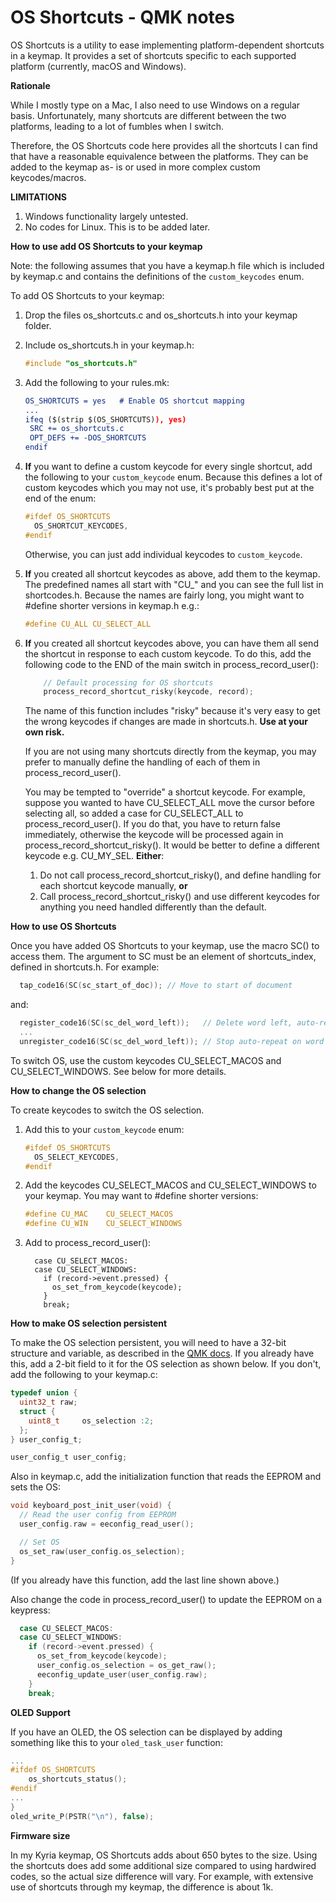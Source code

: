 # OS Shortcuts - QMK notes

OS Shortcuts is a utility to ease implementing platform-dependent shortcuts in a keymap. It provides a set of shortcuts specific to each supported platform (currently, macOS and Windows).

**Rationale**

While I mostly type on a Mac, I also need to use Windows on a regular basis. Unfortunately, many shortcuts are different between the two platforms, leading to a lot of fumbles when I switch.

Therefore, the OS Shortcuts code here provides all the shortcuts I can find that have a reasonable equivalence between the platforms. They can be added to the keymap as- is or used in more complex custom keycodes/macros.

**LIMITATIONS**

1. Windows functionality largely untested.
2. No codes for Linux. This is to be added later.

**How to use add OS Shortcuts to your keymap**

Note: the following assumes that you have a keymap.h file which is included by keymap.c and contains the definitions of the `custom_keycodes` enum.

To add OS Shortcuts to your keymap:

1. Drop the files os_shortcuts.c and os_shortcuts.h into your keymap folder.

2. Include os_shortcuts.h in your keymap.h:

   ```c
   #include "os_shortcuts.h"
   ```

3. Add the following to your rules.mk:

   ```cmake
   OS_SHORTCUTS = yes	# Enable OS shortcut mapping
   ...
   ifeq ($(strip $(OS_SHORTCUTS)), yes)
   	SRC += os_shortcuts.c
   	OPT_DEFS += -DOS_SHORTCUTS
   endif
   ```
   
5. **If** you want to define a custom keycode for every single shortcut, add the following to your `custom_keycode` enum. Because this defines a lot of custom keycodes which you may not use, it's probably best put at the end of the enum:

   ```c
   #ifdef OS_SHORTCUTS
     OS_SHORTCUT_KEYCODES,
   #endif
   ```
   
   Otherwise, you can just add individual keycodes to `custom_keycode`.
   
5. **If** you created all shortcut keycodes as above, add them to the keymap. The predefined names all start with "CU_" and you can see the full list in shortcodes.h. Because the names are fairly long, you might want to #define shorter versions in keymap.h e.g.:

   ```c
   #define CU_ALL CU_SELECT_ALL
   ```

6. **If** you created all shortcut keycodes above, you can have them all send the shortcut in response to each custom keycode. To do this, add the following code to the END of the main switch in process_record_user():

   ```c
       // Default processing for OS shortcuts
       process_record_shortcut_risky(keycode, record);
   ```

   The name of this function includes "risky" because it's very easy to get the wrong keycodes if changes are made in shortcuts.h. **Use at your own risk.**

   If you are not using many shortcuts directly from the keymap, you may prefer to manually define the handling of each of them in process_record_user().

   You may be tempted to "override" a shortcut keycode. For example, suppose you wanted to have CU_SELECT_ALL move the cursor before selecting all, so added a case for CU_SELECT_ALL to process_record_user(). If you do that, you have to return false immediately, otherwise the keycode will be processed again in process_record_shortcut_risky(). It would be better to define a different keycode e.g. CU_MY_SEL. **Either**:

   1. Do not call process_record_shortcut_risky(), and define handling for each shortcut keycode manually, **or**
   2. Call  process_record_shortcut_risky() and use different keycodes for anything you need handled differently than the default. 

**How to use OS Shortcuts**

Once you have added OS Shortcuts to your keymap, use the macro SC() to access them. The argument to SC must be an element of shortcuts_index, defined in shortcuts.h. For example:

```c
  tap_code16(SC(sc_start_of_doc)); // Move to start of document
```

and:

```c
  register_code16(SC(sc_del_word_left));   // Delete word left, auto-repeat while held
  ...
  unregister_code16(SC(sc_del_word_left)); // Stop auto-repeat on word delete
```

To switch OS, use the custom keycodes CU_SELECT_MACOS and CU_SELECT_WINDOWS. See below for more details. 

**How to change the OS selection**

To create keycodes to switch the OS selection.

1. Add this to your `custom_keycode` enum:

   ```c
   #ifdef OS_SHORTCUTS
     OS_SELECT_KEYCODES,
   #endif
   ```

2. Add the keycodes CU_SELECT_MACOS and CU_SELECT_WINDOWS to your keymap. You may want to #define shorter versions:

   ```c
   #define CU_MAC    CU_SELECT_MACOS
   #define CU_WIN    CU_SELECT_WINDOWS
   ```

3. Add to process_record_user():

   ```
     case CU_SELECT_MACOS:
     case CU_SELECT_WINDOWS:
       if (record->event.pressed) {
         os_set_from_keycode(keycode);
       }
       break;
   ```

**How to make OS selection persistent**

To make the OS selection persistent, you will need to have a 32-bit structure and variable, as described in the [QMK docs](https://docs.qmk.fm/#/custom_quantum_functions?id=persistent-configuration-eeprom). If you already have this, add a 2-bit field to it for the OS selection as shown below. If you don't, add the following to your keymap.c:

```c
typedef union {
  uint32_t raw;
  struct {
    uint8_t     os_selection :2;
  };
} user_config_t;

user_config_t user_config;
```

Also in keymap.c, add the initialization function that reads the EEPROM and sets the OS:

```c
void keyboard_post_init_user(void) {
  // Read the user config from EEPROM
  user_config.raw = eeconfig_read_user();

  // Set OS
  os_set_raw(user_config.os_selection);
}
```

(If you already have this function, add the last line shown above.)

Also change the code in process_record_user() to update the EEPROM on a keypress:

```c
  case CU_SELECT_MACOS:
  case CU_SELECT_WINDOWS:
    if (record->event.pressed) {
      os_set_from_keycode(keycode);
      user_config.os_selection = os_get_raw();
      eeconfig_update_user(user_config.raw);
    }
    break;
```

**OLED Support**

If you have an OLED, the OS selection can be displayed by adding something like this to your `oled_task_user` function: 

```c
...
#ifdef OS_SHORTCUTS
    os_shortcuts_status();
#endif
...
}
oled_write_P(PSTR("\n"), false);
```

**Firmware size**

In my Kyria keymap, OS Shortcuts adds about 650 bytes to the size. Using the shortcuts does add some additional size compared to using hardwired codes, so the actual size difference will vary. For example, with extensive use of shortcuts through my keymap, the difference is about 1k.

